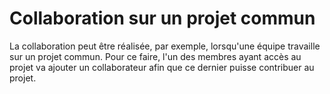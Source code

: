 # Collaboration sur un projet commun

La collaboration peut être réalisée, par exemple, lorsqu'une équipe travaille sur un projet commun. Pour ce faire, l'un des membres ayant accès au projet va ajouter un collaborateur afin que ce dernier puisse contribuer au projet.
